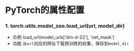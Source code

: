 # PyTorch的属性配置

### 1. torch.utils.model_zoo.load_url(url, model_dir)
* 示例 load_url(model_urls['drn-d-22'], 'net_mask')
* 功能 从`url`对应的网址下载预训练的权重，保存到`model_dir`
